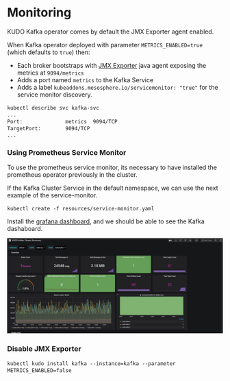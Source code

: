 # Monitoring

KUDO Kafka operator comes by default the JMX Exporter agent enabled. 

When Kafka operator deployed with parameter `METRICS_ENABLED=true` (which defaults to `true`) then:

- Each broker bootstraps with [JMX Exporter](https://github.com/prometheus/jmx_exporter) java agent exposing the metrics at `9094/metrics`
- Adds a port named `metrics` to the Kafka Service
- Adds a label `kubeaddons.mesosphere.io/servicemonitor: "true"` for the service monitor discovery. 


```
kubectl describe svc kafka-svc
...
Port:              metrics  9094/TCP
TargetPort:        9094/TCP
...
```

### Using Prometheus Service Monitor

To use the prometheus service monitor, its necessary to have installed the prometheus operator previously in the cluster.

If the Kafka Cluster Service in the default namespace, we can use the next example of the service-monitor.
```
kubectl create -f resources/service-monitor.yaml
```

Install the [grafana dashboard](./resources/grafana-dashboard.json), and we should be able to see the Kafka dashaboard.

![Grafana Dashboards](./resources/grafana-capture.png)

### Disable JMX Exporter

 ```
kubectl kudo install kafka --instance=kafka --parameter METRICS_ENABLED=false
 ```

